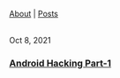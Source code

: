 <a href="https://github.com/vinagrsec">About</a> | <a href="https://vinagrsec.github.io">Posts</a>
<br>
<br>
 <p font-family: Arial, Helvetica, sans-serif;>Oct 8, 2021</p>
<h3><a href="https://vinagrsec.github.io/android-hacking-part-1">Android Hacking Part-1</a></h3>
